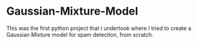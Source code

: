 # Gaussian-Mixture-Model
This was the first python project that I undertook where I tried to create a Gaussian Mixture model for spam detection, from scratch.
